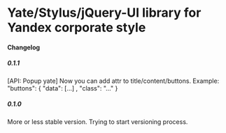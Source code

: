 # Yate/Stylus/jQuery-UI library for Yandex corporate style
#### Changelog

##### 0.1.1
[API: Popup yate] Now you can add attr to title/content/buttons. Example: "buttons": { "data": [...] , "class": "..." }

##### 0.1.0
More or less stable version. Trying to start versioning process.
